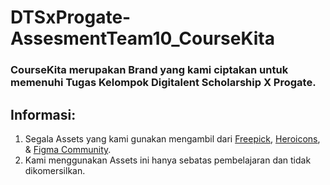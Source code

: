 # DTSxProgate-AssesmentTeam10_CourseKita

### CourseKita merupakan Brand yang kami ciptakan untuk memenuhi Tugas Kelompok Digitalent Scholarship X Progate.
## Informasi:
1. Segala Assets yang kami gunakan mengambil dari [Freepick](https://www.freepik.com/home), [Heroicons](https://heroicons.com/), & [Figma Community](https://www.figma.com/community/web_design).
2. Kami menggunakan Assets ini hanya sebatas pembelajaran dan tidak dikomersilkan.
